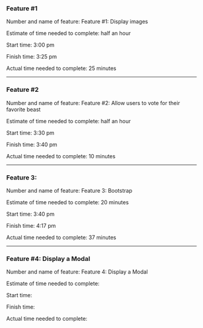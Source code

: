 ### Feature #1
Number and name of feature: Feature #1: Display images

Estimate of time needed to complete: half an hour

Start time: 3:00 pm

Finish time: 3:25 pm

Actual time needed to complete: 25 minutes

***

### Feature #2

Number and name of feature: Feature #2: Allow users to vote for their favorite beast

Estimate of time needed to complete: half an hour

Start time: 3:30 pm

Finish time: 3:40 pm

Actual time needed to complete: 10 minutes

***

### Feature 3:

Number and name of feature: Feature 3: Bootstrap

Estimate of time needed to complete: 20 minutes

Start time: 3:40 pm

Finish time: 4:17 pm

Actual time needed to complete: 37 minutes
***

### Feature #4: Display a Modal

Number and name of feature: Feature 4: Display a Modal

Estimate of time needed to complete: 

Start time: 

Finish time: 

Actual time needed to complete: